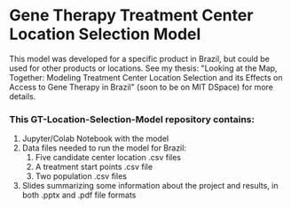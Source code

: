 # Gene Therapy Treatment Center Location Selection Model
This model was developed for a specific product in Brazil, but could be used for other products or locations. 
See my thesis: "Looking at the Map, Together: Modeling Treatment Center Location Selection and its Effects on Access to Gene Therapy in Brazil" (soon to be on MIT DSpace) for more details.

### This GT-Location-Selection-Model repository contains:

1. Jupyter/Colab Notebook with the model
2. Data files needed to run the model for Brazil:
   1. Five candidate center location .csv files
   2. A treatment start points .csv file
   3. Two population .csv files
3. Slides summarizing some information about the project and results, in both .pptx and .pdf file formats
